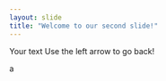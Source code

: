 ```yaml
---
layout: slide
title: "Welcome to our second slide!"
---
```

Your text
Use the left arrow to go back!

a
